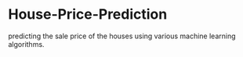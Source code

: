 # House-Price-Prediction
 predicting the sale price of the houses using various machine learning algorithms.
